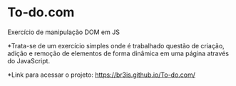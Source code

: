 # To-do.com
Exercício de manipulação DOM em JS


*Trata-se de um exercício simples onde é trabalhado questão de criação, adição e remoção de elementos de forma dinâmica em uma página através do JavaScript.

*Link para acessar o projeto: https://br3is.github.io/To-do.com/
